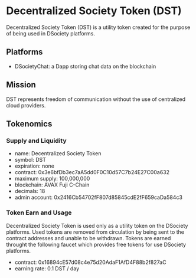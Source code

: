 # Decentralized Society Token (DST)

Decentralized Society Token (DST) is a utility token created for the purpose of being used in DSociety platforms. 

## Platforms
- DSocietyChat: a Dapp storing chat data on the blockchain

## Mission
DST represents freedom of communication without the use of centralized cloud providers.

## Tokenomics

### Supply and Liquidity
- name: Decentralized Society Token
- symbol: DST
- expiration: none
- contract: 0x3e6bfDb3ec7aA5dd0F0C10d57C7b24E27C00a632
- maximum supply: 100,000,000
- blockchain: AVAX Fuji C-Chain
- decimals: 18
- admin account: 0x2416Cb54702fF807d85845cdE2fF659caDa584c3

### Token Earn and Usage
Decentralized Society Token is used only as a utility token on the DSociety platforms. Used tokens are removed from circulation by being sent to the contract addresses and unable to be withdrawn.
Tokens are earned throught the following faucet which provides free tokens for use DSociety platforms.
- contract: 0x16894cE57d08c4e75d20AdaF1AfD4F88b2f827aC
- earning rate: 0.1 DST / day